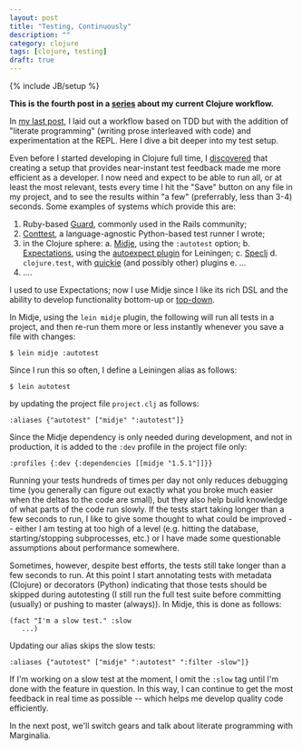 ```yaml
---
layout: post
title: "Testing, Continuously"
description: ""
category: clojure
tags: [clojure, testing]
draft: true
---
```

{% include JB/setup %}

**This is the fourth post in a [series](/clojure/2014/07/03/an-advanced-clojure-workflow/) about my current Clojure workflow.**

In [my last post](/clojure/2014/07/20/a-worfklow-tdd-rdd-and-ddd/), I laid out a workflow based on TDD but with the addition of "literate programming" (writing prose interleaved with code) and experimentation at the REPL.  Here I dive a bit deeper into my test setup.

Even before I started developing in Clojure full time, I [discovered](/testing/2012/03/31/ontinuous-testing-in-python-clojure-and-blub/) that creating a setup that provides near-instant test feedback made me more efficient as a developer.  I now need and expect to be able to run all, or at least the most relevant, tests every time I hit the "Save" button on any file in my project, and to see the results within "a few" (preferrably, less than 3-4) seconds.  Some examples of systems which provide this are:

1. Ruby-based [Guard](https://github.com/guard/guard#readme), commonly used in the Rails community;
2. [Conttest](https://github.com/eigenhombre/continuous-testing-helper), a language-agnostic Python-based test runner I wrote;
3. in the Clojure sphere:
    a. [Midje](https://github.com/marick/Midje), using the `:autotest` option;
    b. [Expectations](https://github.com/jaycfields/expectations), using the [autoexpect plugin](https://github.com/jakemcc/lein-autoexpect) for Leiningen;
    c. [Speclj](https://github.com/slagyr/speclj)
    d. `clojure.test`, with [quickie](https://github.com/jakepearson/quickie) (and possibly other) plugins
    e. ...
4. ....

I used to use Expectations; now I use Midje since I like its rich DSL and the ability to develop functionality bottom-up or [top-down](https://github.com/marick/Midje/wiki/The-idea-behind-top-down-development).

In Midje, using the `lein midje` plugin, the following will run all tests in a project, and then re-run them more or less instantly whenever you save a file with changes:

    $ lein midje :autotest

Since I run this so often, I define a Leiningen alias as follows:

    $ lein autotest

by updating the project file `project.clj` as follows:

    :aliases {"autotest" ["midje" ":autotest"]}

Since the Midje dependency is only needed during development, and not in production, it is added to the `:dev` profile in the project file only:

    :profiles {:dev {:dependencies [[midje "1.5.1"]]}}

Running your tests hundreds of times per day not only reduces debugging time (you generally can figure out exactly what you broke much easier when the deltas to the code are small), but they also help build knowledge of what parts of the code run slowly.  If the tests start taking longer than a few seconds to run, I like to give some thought to what could be improved -- either I am testing at too high of a level (e.g. hitting the database, starting/stopping subprocesses, etc.) or I have made some questionable assumptions about performance somewhere.

Sometimes, however, despite best efforts, the tests still take longer than a few seconds to run.  At this point I start annotating tests with metadata (Clojure) or decorators (Python) indicating that those tests should be skipped during autotesting (I still run the full test suite before committing (usually) or pushing to master (always)).  In Midje, this is done as follows:

    (fact "I'm a slow test." :slow
       ...)

Updating our alias skips the slow tests:

    :aliases {"autotest" ["midje" ":autotest" ":filter -slow"]}

If I'm working on a slow test at the moment, I omit the `:slow` tag until I'm done with the feature in question.  In this way, I can continue to get the most feedback in real time as possible -- which helps me develop quality code efficiently.

In the next post, we'll switch gears and talk about literate programming with Marginalia.
